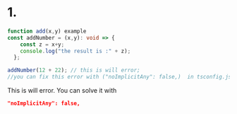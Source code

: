 # 1. 

```typescript
function add(x,y) example
const addNumber = (x,y): void => {
    const z = x+y;
    console.log("the result is :" + z);
  };

addNumber(12 + 22); // this is will error;
//you can fix this error with ("noImplicitAny": false,)  in tsconfig.json file
```
This is will error. You can solve it with
```json
"noImplicitAny": false,
```
